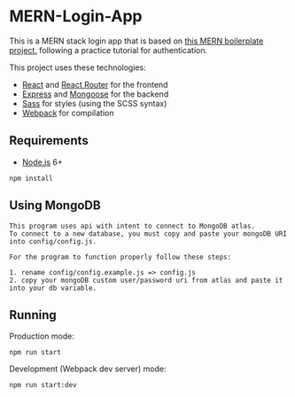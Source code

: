 # MERN-Login-App
This is a MERN stack login app that is based on [this MERN boilerplate project.](https://github.com/keithweaver/MERN-boilerplate) 
following a practice tutorial for authentication.

This project uses these technologies:
- [React](https://facebook.github.io/react/) and [React Router](https://reacttraining.com/react-router/) for the frontend
- [Express](http://expressjs.com/) and [Mongoose](http://mongoosejs.com/) for the backend
- [Sass](http://sass-lang.com/) for styles (using the SCSS syntax)
- [Webpack](https://webpack.github.io/) for compilation


## Requirements

- [Node.js](https://nodejs.org/en/) 6+

```shell
npm install
```

## Using MongoDB
```
This program uses api with intent to connect to MongoDB atlas. 
To connect to a new database, you must copy and paste your mongoDB URI into config/config.js. 

For the program to function properly follow these steps:

1. rename config/config.example.js => config.js
2. copy your mongoDB custom user/password uri from atlas and paste it into your db variable.
```

## Running

Production mode:

```shell
npm run start
```

Development (Webpack dev server) mode:

```shell
npm run start:dev
```
